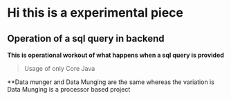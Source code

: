 # Hi this is a experimental piece



## Operation of a sql query in backend


**This is operational workout of what happens when a sql query is provided**

>Usage of only Core Java



**Data munger and Data Munging are the same whereas the variation is Data Munging is a processor based project
